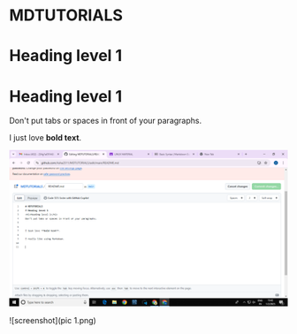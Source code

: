 # MDTUTORIALS
# Heading level 1
<h1>Heading level 1</h1>
Don't put tabs or spaces in front of your paragraphs.


I just love **bold text**.	

![screenshot](pic1.png)

![screenshot](pic 1.png)



